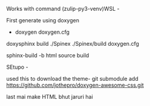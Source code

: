 Works with command (zulip-py3-venv)WSL -

First generate using doxygen
- doxygen doxygen.cfg

doxysphinx build ./Spinex  ./Spinex/build doxygen.cfg

sphinx-build -b html source build


SEtupo - 

used this to download the theme- 
git submodule add https://github.com/jothepro/doxygen-awesome-css.git

last mai make HTML bhut jaruri hai 
